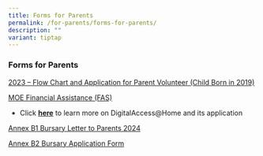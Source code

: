 ```yaml
---
title: Forms for Parents
permalink: /for-parents/forms-for-parents/
description: ""
variant: tiptap
---
```

<h3>Forms for Parents</h3><p><a href="/files/For%20Parents/Forms%20for%20Parents/2023%20-%20%20flow%20chart%20for%20parent%20volunteer%20%20(child%20born%20in%202019).pdf" rel="noopener noreferrer nofollow" target="_blank">2023 – Flow Chart and Application for Parent Volunteer (Child Born in 2019)</a></p><p><a href="https://www.moe.gov.sg/financial-matters/financial-assistance" rel="noopener noreferrer nofollow" target="_blank">MOE Financial Assistance (FAS)</a></p><ul data-tight="true" class="tight"><li><p>Click&nbsp;<strong><a href="https://eservice.imda.gov.sg/das/homepage" rel="noopener noreferrer nofollow" target="_blank">here</a></strong>&nbsp;to learn more on DigitalAccess@Home and its application</p></li></ul><p><a href="/files/For Parents/Forms for Parents/Annex_B1_MTS_Bursary_Letter_to_Parents.pdf" rel="noopener noreferrer nofollow" target="_blank">Annex B1 Bursary Letter to Parents 2024</a></p><p><a href="/files/For Parents/Forms for Parents/Annex_B2_MTS_Bursary_Application_Form.pdf" rel="noopener noreferrer nofollow" target="_blank">Annex B2 Bursary Application Form</a></p><p></p><p></p>